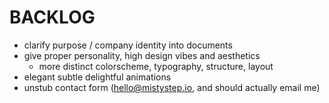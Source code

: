 # BACKLOG

- clarify purpose / company identity into documents
- give proper personality, high design vibes and aesthetics
  - more distinct colorscheme, typography, structure, layout
- elegant subtle delightful animations
- unstub contact form (hello@mistystep.io, and should actually email me)
